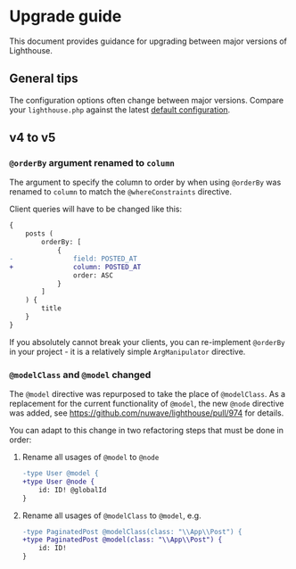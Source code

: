 # Upgrade guide

This document provides guidance for upgrading between major versions of Lighthouse.

## General tips

The configuration options often change between major versions.
Compare your `lighthouse.php` against the latest [default configuration](src/lighthouse.php).

## v4 to v5

### `@orderBy` argument renamed to `column`

The argument to specify the column to order by when using `@orderBy` was renamed
to `column` to match the `@whereConstraints` directive.

Client queries will have to be changed like this:

```diff
{
    posts (
        orderBy: [
            {
-               field: POSTED_AT
+               column: POSTED_AT
                order: ASC
            }
        ]
    ) {
        title
    }
}
```

If you absolutely cannot break your clients, you can re-implement `@orderBy` in your
project - it is a relatively simple `ArgManipulator` directive.

### `@modelClass` and `@model` changed 

The `@model` directive was repurposed to take the place of `@modelClass`. As a replacement
for the current functionality of `@model`, the new `@node` directive was added,
see https://github.com/nuwave/lighthouse/pull/974 for details.

You can adapt to this change in two refactoring steps that must be done in order:

1. Rename all usages of `@model` to `@node`

    ```diff
    -type User @model {
    +type User @node {
        id: ID! @globalId
    }
    ```

2. Rename all usages of `@modelClass` to `@model`, e.g.

    ```diff
    -type PaginatedPost @modelClass(class: "\\App\\Post") {
    +type PaginatedPost @model(class: "\\App\\Post") {
        id: ID!
    }
    ```
